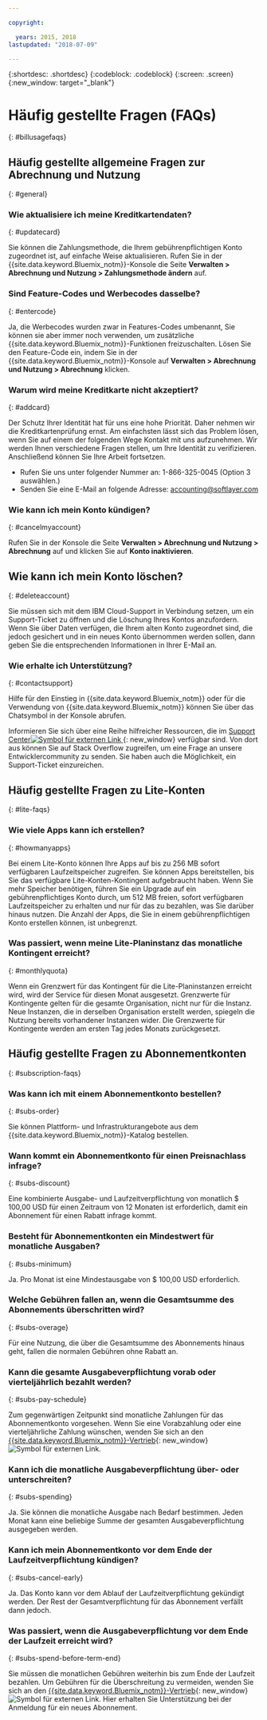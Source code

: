 ```yaml
---

copyright:

  years: 2015, 2018
lastupdated: "2018-07-09"

---
```


{:shortdesc: .shortdesc}
{:codeblock: .codeblock}
{:screen: .screen}
{:new_window: target="_blank"}

# Häufig gestellte Fragen (FAQs)
{: #billusagefaqs} 

## Häufig gestellte allgemeine Fragen zur Abrechnung und Nutzung
{: #general}

### Wie aktualisiere ich meine Kreditkartendaten?
{: #updatecard}

Sie können die Zahlungsmethode, die Ihrem gebührenpflichtigen Konto zugeordnet ist, auf einfache Weise aktualisieren. Rufen Sie in der {{site.data.keyword.Bluemix_notm}}-Konsole die Seite **Verwalten > Abrechnung und Nutzung > Zahlungsmethode ändern** auf. 

### Sind Feature-Codes und Werbecodes dasselbe? 
{: #entercode}

Ja, die Werbecodes wurden zwar in Features-Codes umbenannt, Sie können sie aber immer noch verwenden, um zusätzliche {{site.data.keyword.Bluemix_notm}}-Funktionen freizuschalten. Lösen Sie den Feature-Code ein, indem Sie in der {{site.data.keyword.Bluemix_notm}}-Konsole auf **Verwalten > Abrechnung und Nutzung > Abrechnung** klicken. 

### Warum wird meine Kreditkarte nicht akzeptiert?
{: #addcard}

Der Schutz Ihrer Identität hat für uns eine hohe Priorität. Daher nehmen wir die Kreditkartenprüfung ernst. Am einfachsten lässt sich das Problem lösen, wenn Sie auf einem der folgenden Wege Kontakt mit uns aufzunehmen. Wir werden Ihnen verschiedene Fragen stellen, um Ihre Identität zu verifizieren. Anschließend können Sie Ihre Arbeit fortsetzen. 

   * Rufen Sie uns unter folgender Nummer an: 1-866-325-0045 (Option 3 auswählen.)
   * Senden Sie eine E-Mail an folgende Adresse: accounting@softlayer.com

### Wie kann ich mein Konto kündigen?
{: #cancelmyaccount}

Rufen Sie in der Konsole die Seite **Verwalten > Abrechnung und Nutzung > Abrechnung** auf und klicken Sie auf **Konto inaktivieren**.

## Wie kann ich mein Konto löschen?
{: #deleteaccount}

Sie müssen sich mit dem IBM Cloud-Support in Verbindung setzen, um ein Support-Ticket zu öffnen und die Löschung Ihres Kontos anzufordern. Wenn Sie über Daten verfügen, die Ihrem alten Konto zugeordnet sind, die jedoch gesichert und in ein neues Konto übernommen werden sollen, dann geben Sie die entsprechenden Informationen in Ihrer E-Mail an.

### Wie erhalte ich Unterstützung?
{: #contactsupport}

Hilfe für den Einstieg in {{site.data.keyword.Bluemix_notm}} oder für die Verwendung von {{site.data.keyword.Bluemix_notm}} können Sie über das Chatsymbol in der Konsole abrufen. 

Informieren Sie sich über eine Reihe hilfreicher Ressourcen, die im [Support Center![Symbol für externen Link](../icons/launch-glyph.svg) ](https://console.bluemix.net/unifiedsupport/supportcenter){: new_window} verfügbar sind. Von dort aus können Sie auf Stack Overflow zugreifen, um eine Frage an unsere Entwicklercommunity zu senden. Sie haben auch die Möglichkeit, ein Support-Ticket einzureichen.  

## Häufig gestellte Fragen zu Lite-Konten
{: #lite-faqs}

### Wie viele Apps kann ich erstellen?
{: #howmanyapps}

Bei einem Lite-Konto können Ihre Apps auf bis zu 256 MB sofort verfügbaren Laufzeitspeicher zugreifen. Sie können Apps bereitstellen, bis Sie das verfügbare Lite-Konten-Kontingent aufgebraucht haben. Wenn Sie mehr Speicher benötigen, führen Sie ein Upgrade auf ein gebührenpflichtiges Konto durch, um 512 MB freien, sofort verfügbaren Laufzeitspeicher zu erhalten und nur für das zu bezahlen, was Sie darüber hinaus nutzen. Die Anzahl der Apps, die Sie in einem gebührenpflichtigen Konto erstellen können, ist unbegrenzt.

### Was passiert, wenn meine Lite-Planinstanz das monatliche Kontingent erreicht?
{: #monthlyquota}

Wenn ein Grenzwert für das Kontingent für die Lite-Planinstanzen erreicht wird, wird der Service für diesen Monat ausgesetzt. Grenzwerte für Kontingente gelten für die gesamte Organisation, nicht nur für die Instanz. Neue Instanzen, die in derselben Organisation erstellt werden, spiegeln die Nutzung bereits vorhandener Instanzen wider. Die Grenzwerte für Kontingente werden am ersten Tag jedes Monats zurückgesetzt.

## Häufig gestellte Fragen zu Abonnementkonten
{: #subscription-faqs}

### Was kann ich mit einem Abonnementkonto bestellen? 
{: #subs-order}

Sie können Plattform- und Infrastrukturangebote aus dem {{site.data.keyword.Bluemix_notm}}-Katalog bestellen.

### Wann kommt ein Abonnementkonto für einen Preisnachlass infrage? 
{: #subs-discount}

Eine kombinierte Ausgabe- und Laufzeitverpflichtung von monatlich $ 100,00 USD für einen Zeitraum von 12 Monaten ist erforderlich, damit ein Abonnement für einen Rabatt infrage kommt. 

### Besteht für Abonnementkonten ein Mindestwert für monatliche Ausgaben? 
{: #subs-minimum}

Ja. Pro Monat ist eine Mindestausgabe von $ 100,00 USD erforderlich.

### Welche Gebühren fallen an, wenn die Gesamtsumme des Abonnements überschritten wird?
{: #subs-overage}

Für eine Nutzung, die über die Gesamtsumme des Abonnements hinaus geht, fallen die normalen Gebühren ohne Rabatt an.

### Kann die gesamte Ausgabeverpflichtung vorab oder vierteljährlich bezahlt werden?
{: #subs-pay-schedule}

Zum gegenwärtigen Zeitpunkt sind monatliche Zahlungen für das Abonnementkonto vorgesehen. Wenn Sie eine Vorabzahlung oder eine vierteljährliche Zahlung wünschen, wenden Sie sich an den [{{site.data.keyword.Bluemix_notm}}-Vertrieb](https://www.ibm.com/cloud-computing/bluemix/contact-us){: new_window} ![Symbol für externen Link](../icons/launch-glyph.svg).

### Kann ich die monatliche Ausgabeverpflichtung über- oder unterschreiten?  
{: #subs-spending}

Ja. Sie können die monatliche Ausgabe nach Bedarf bestimmen. Jeden Monat kann eine beliebige Summe der gesamten Ausgabeverpflichtung ausgegeben werden. 

### Kann ich mein Abonnementkonto vor dem Ende der Laufzeitverpflichtung kündigen?  
{: #subs-cancel-early}

Ja. Das Konto kann vor dem Ablauf der Laufzeitverpflichtung gekündigt werden. Der Rest der Gesamtverpflichtung für das Abonnement verfällt dann jedoch. 

### Was passiert, wenn die Ausgabeverpflichtung vor dem Ende der Laufzeit erreicht wird?  
{: #subs-spend-before-term-end}

Sie müssen die monatlichen Gebühren weiterhin bis zum Ende der Laufzeit bezahlen. Um Gebühren für die Überschreitung zu vermeiden, wenden Sie sich an den [{{site.data.keyword.Bluemix_notm}}-Vertrieb](https://www.ibm.com/cloud-computing/bluemix/contact-us){: new_window} ![Symbol für externen Link](../icons/launch-glyph.svg). Hier erhalten Sie Unterstützung bei der Anmeldung für ein neues Abonnement. 















